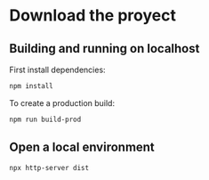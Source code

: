 # Download the proyect

## Building and running on localhost

First install dependencies:

```sh
npm install
```

To create a production build:

```sh
npm run build-prod
```

## Open a local environment 

```sh
npx http-server dist
```

